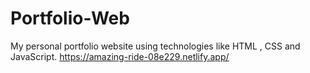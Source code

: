 # Portfolio-Web
My personal portfolio website using technologies like HTML , CSS and JavaScript.
https://amazing-ride-08e229.netlify.app/
